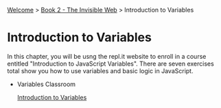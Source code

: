 [Welcome](../../) > [Book 2 - The Invisible Web](../README.md) > Introduction to Variables

# Introduction to Variables

In this chapter, you will be usng the repl.it website to enroll in a course entitled "Introduction to JavaScript Variables". There are seven exercises total show you how to use variables and basic logic in JavaScript.

<ul class="single-item">
    <li>
        <p class="listItem__header">Variables Classroom</p>
        <a href="https://repl.it/classroom/invite/l7DkvOG">Introduction to Variables</a>
    </li>
</ul>
